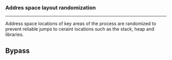 ### Addres space layout randomization
----
Address space locations of key areas of the process are randomized to prevent reliable jumps to ceraint locations such as the stack, heap and libraries.

Bypass
----
